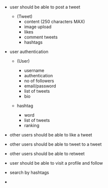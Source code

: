 

- user should be able to post a tweet
  - (Tweet)
    - content (250 characters MAX)
    - image upload
    - likes
    - comment tweets
    - hashtags

- user authentication
  - (User)
    - username
    - authentication
    - no of followers
    - email/password
    - list of tweets
    - bio

  - hashtag
    - word
    - list of tweets
    - ranking

- other users should be able to like a tweet
 
- other users should be able to tweet to a tweet

- other users should be able to retweet

- user should be able to visit a profile and follow 

- search by hashtags

- 